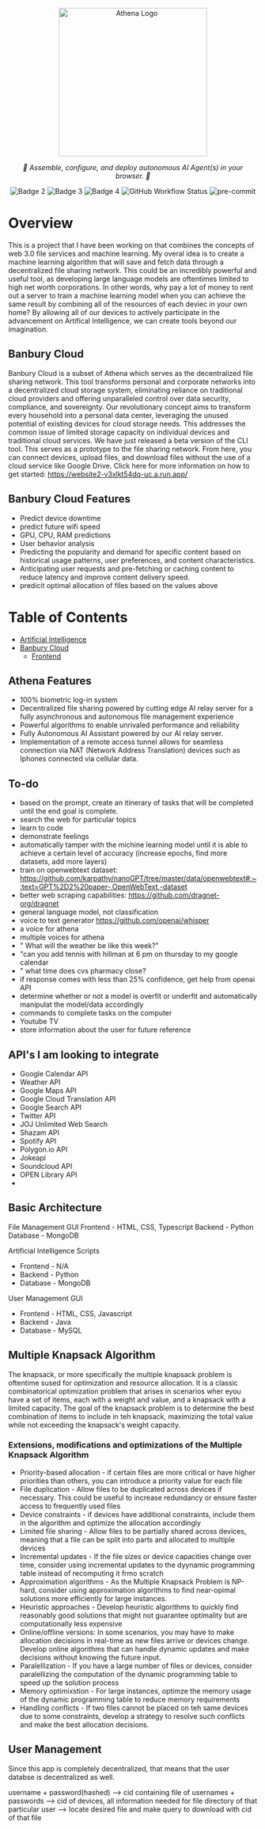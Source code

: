 <p align="center">
  <img src="https://github.com/mmills6060/Athena/blob/5c5af257a4f03597422a419f5a06e56f1940e7db/3yk0j06n.png" height="300" alt="Athena Logo"/>
</p>
<p align="center">  
  <em>🤖 Assemble, configure, and deploy autonomous AI Agent(s) in your browser. 🤖  </em>
</p>
<p align="center">
  <img src="https://img.shields.io/github/downloads/mmills6060/Athena/total" alt="Badge 2">
  <img src="https://img.shields.io/github/repo-size/mmills6060/Athena" alt="Badge 3">
  <img src="https://img.shields.io/github/last-commit/mmills6060/Athena" alt="Badge 4">
  <img src="https://img.shields.io/github/actions/workflow/status/TheAlgorithms/Python/build.yml?branch=master&label=CI&logo=github&style=flat-square" alt="GitHub Workflow Status">
   <img src="https://img.shields.io/badge/pre--commit-enabled-brightgreen?logo=pre-commit&logoColor=white&style=flat-square" alt="pre-commit">
 
</p>



</p>


# Overview

This is a project that I have been working on that combines the concepts of web 3.0 file services and machine learning. My overal idea is to create a machine learning algorithm that will save and fetch data through a decentralized file sharing network. This could be an incredibly powerful and useful tool, as developing large language models are oftentimes limited to high net worth corporations. In other words, why pay a lot of money to rent out a server to train a machine learning model when you can achieve the same result by combining all of the resources of each deviec in your own home? By allowing all of our devices to actively participate in the advancement on Artifical Intelligence, we can create tools beyond our imagination.

## Banbury Cloud

Banbury Cloud is a subset of Athena which serves as the decentralized file sharing network. This tool transforms personal and corporate networks into a decentralized cloud storage system, eliminating reliance on traditional cloud providers and offering unparalleled control over data security, compliance, and sovereignty. Our revolutionary concept aims to transform every household into a personal data center, leveraging the unused potential of existing devices for cloud storage needs. This addresses the common issue of limited storage capacity on individual devices and traditional cloud services. We have just released a beta version of the CLI tool. This serves as a prototype to the file sharing network. From here, you can connect devices, upload files, and download files without the use of a cloud service like Google Drive. Click here for more information on how to get started: https://website2-v3xlkt54dq-uc.a.run.app/

## Banbury Cloud Features

* Predict device downtime
* predict future wifi speed
* GPU, CPU, RAM predictions
* User behavior analysis
* Predicting the popularity and demand for specific content based on historical usage patterns, user preferences, and content characteristics.
* Anticipating user requests and pre-fetching or caching content to reduce latency and improve content delivery speed.
* predicit optimal allocation of files based on the values above

# Table of Contents
* <a href="https://github.com/Banbury-inc/Athena/blob/main/Artificial_Intelligence/readme.md"> Artificial Intelligence </a>
* <a href="https://github.com/Banbury-inc/Athena/tree/main/Banbury_Cloud"> Banbury Cloud </a>
  * <a href="https://github.com/Banbury-inc/Athena/tree/main/Banbury_Cloud/frontend"> Frontend </a>
## Athena Features

* 100% biometric log-in system
* Decentralized file sharing powered by cutting edge AI relay server for a fully asynchronous and autonomous file management experience
* Powerful algorithms to enable unrivaled performance and reliability
* Fully Autonomous AI Assistant powered by our AI relay server.
* Implementation of a remote access tunnel allows for seamless connection via NAT (Network Address Translation) devices such as Iphones connected via cellular data.

## To-do

* based on the prompt, create an itinerary of tasks that will be completed until the end goal is complete.
* search the web for particular topics
* learn to code
* demonstrate feelings
* automatically tamper with the michine learning model until it is able to achieve a certain level of accuracy (increase epochs, find more datasets, add more layers)
* train on openwebtext dataset: https://github.com/karpathy/nanoGPT/tree/master/data/openwebtext#:~:text=GPT%2D2%20paper-,OpenWebText,-dataset
* better web scraping capabilities: https://github.com/dragnet-org/dragnet
* general language model, not classification
* voice to text generator https://github.com/openai/whisper
* a voice for athena
* multiple voices for athena
* " What will the weather be like this week?"
* "can you add tennis with hillman at 6 pm on thursday to my google calendar
* " what time does cvs pharmacy close?
* if response comes with less than 25% confidence, get help from openai API
* determine whether or not a model is overfit or underfit and automatically manipulat the model/data accordingly
* commands to complete tasks on the computer
* Youtube TV
* store information about the user for future reference

## API's I am looking to integrate

* Google Calendar API
* Weather API
* Google Maps API
* Google Cloud Translation API
* Google Search API
* Twitter API
* JOJ Unlimited Web Search
* Shazam API
* Spotify API
* Polygon.io API
* Jokeapi
* Soundcloud API
* OPEN Library API
* 

## Basic Architecture

File Management GUI
Frontend - HTML, CSS, Typescript
Backend - Python
Database - MongoDB

Artificial Intelligence Scripts

* Frontend - N/A
* Backend - Python
* Database - MongoDB

User Management GUI

* Frontend - HTML, CSS, Javascript
* Backend - Java
* Database - MySQL

## Multiple Knapsack Algorithm

The knapsack, or more specifically the multiple knapsack problem is oftentime sused for optimization and resource allocation. It is a classic combinatorical optimization problem that arises in scenarios wher eyou have a set of items, each with a weight and value, and a knapsack with a limited capacity. The goal of the knapsack problem is to determine the best combination of items to include in teh knapsack, maximizing the total value while not exceeding the knapsack's weight capacity.

### Extensions, modifications and optimizations of the Multiple Knapsack Algorithm

* Priority-based allocation - if certain files are more critical or have higher priorities than others, you can introduce a priority value for each file
* File duplication - Allow files to be duplicated across devices if necessary. This could be useful to increase redundancy or ensure faster access to frequently used files
* Device constraints - if devices have additional constraints, include them in the algorithm and optimize the allocation accordingly
* Limited file sharing - Allow files to be partially shared across devices, meaning that a file can be split into parts and allocated to multiple devices
* Incremental updates - If the file sizes or device capacities change over time, consider using incremental updates to the dyynamic programming table instead of recomputing it frmo scratch
* Approximation algorithms - As the Multiple Knapsack Problem is NP-hard, consider using approximation algorithms to find near-opimal solutions more efficiently for large instances.
* Heuristic approaches - Develop heuristic algorithms to quickly find reasonably good solutions that might not guarantee optimality but are computationally less expensive
* Online/offline versions: In some scenarios, you may have to make allocation decisions in real-time as new files arrive or devices change. Develop online algorithms that can handle dynamic updates and make decisions without knowing the future input.
* Paralellization - If you have a large number of files or devices, consider paralellizing the computation of the dynamic programming table to speed up the solution process
* Memory optimixstion - For large instances, optimze the memory usage of the dynamic programming table to reduce memory requirements
* Handling conflicts - If two files cannot be placed on teh same devices due to some constraints, develop a strategy to resolve such conflicts and make the best allocation decisions.

## User Management
Since this app is completely decentralized, that means that the user databse is decentralized as well. 

username + password(hashed) --> cid containing file of usernames + passwords --> cid of devices, all information needed for file directory of that particular user --> locate desired file and make query to download with cid of that file
